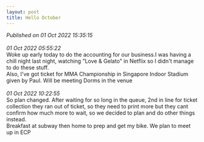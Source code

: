```yaml
---
layout: post
title: Hello October
---
```

_Published on 01 Oct 2022 15:35:15_
<br>
<br>
_01 Oct 2022 05:55:22_
<br>
Woke up early today to do the accounting for our business.I was having a chill night last night, watching "Love & Gelato" in Netflix so I didn't manage to do these stuff. 
<br>
Also, I've got ticket for MMA Championship in Singapore Indoor Stadium given by Paul. Will be meeting Dorms in the venue
<br>
<br>
_01 Oct 2022 10:22:55_
<br>
So plan changed. After waiting for so long in the queue, 2nd in line for ticket collection they ran out of ticket, so they need to print more but they cant confirm how much more to wait, so we decided to plan and do other things instead.
<br>
Breakfast at subway then home to prep and get my bike. We plan to meet up in ECP
